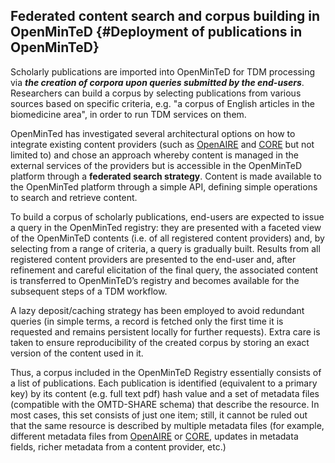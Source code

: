 ## Federated content search and corpus building in OpenMinTeD {#Deployment of publications in OpenMinTeD}

Scholarly publications are imported into OpenMinTeD for TDM processing via _**the creation of corpora upon queries submitted by the end-users**_.   
Researchers can build a corpus by selecting publications from various sources based on specific criteria, e.g. "a corpus of English articles in the biomedicine area", in order to run TDM services on them.

OpenMinTed has investigated several architectural options on how to integrate existing content providers \(such as [OpenAIRE](https://www.openaire.eu/) and [CORE](https://core.ac.uk/) but not limited to\) and chose an approach whereby content is managed in the external services of the providers but is accessible in the OpenMinTeD platform through a **federated search strategy**. Content is made available to the OpenMinTed platform through a simple API, defining simple operations to search and retrieve content.

To build a corpus of scholarly publications, end-users are expected to issue a query in the OpenMinTed registry: they are presented with a faceted view of the OpenMinTeD contents \(i.e. of all registered content providers\) and, by selecting from a range of criteria, a query is gradually built. Results from all registered content providers are presented to the end-user and, after refinement and careful elicitation of the final query, the associated content is transferred to OpenMinTeD’s registry and becomes available for the subsequent steps of a TDM workflow. 

A lazy deposit/caching strategy has been employed to avoid redundant queries \(in simple terms, a record is fetched only the first time it is requested and remains persistent locally for further requests\). Extra care is taken to ensure reproducibility of the created corpus by storing an exact version of the content used in it.

Thus, a corpus included in the OpenMinTeD Registry essentially consists of a list of publications. Each publication is identified \(equivalent to a primary key\) by its content \(e.g. full text pdf\) hash value and a set of metadata files \(compatible with the OMTD-SHARE schema\) that describe the resource. In most cases, this set consists of just one item; still, it cannot be ruled out that the same resource is described by multiple metadata files \(for example, different metadata files from [OpenAIRE](https://www.openaire.eu/) or [CORE](https://core.ac.uk/), updates in metadata fields, richer metadata from a content provider, etc.\)

